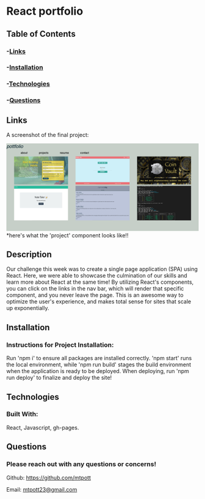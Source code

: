 # React portfolio

## Table of Contents
### -[Links](#links)
### -[Installation](#installation)
### -[Technologies](#technologies)
### -[Questions](#questions)

## Links
A screenshot of the final project:

![project-final-image](./src/assets/project-final-image.png)
*here's what the 'project' component looks like!!

## Description
Our challenge this week was to create a single page application (SPA) using React. Here, we were able to showcase the culmination of our skills and learn more about React at the same time! By utilizing React's components, you can click on the links in the nav bar, which will render that specific component, and you never leave the page. This is an awesome way to optimize the user's experience, and makes total sense for sites that scale up exponentially.
  
## Installation
### Instructions for Project Installation:
Run 'npm i' to ensure all packages are installed correctly. 'npm start' runs the local environment, while 'npm run build' stages the build environment when the application is ready to be deployed. When deploying, run 'npm run deploy' to finalize and deploy the site!
  
## Technologies
### Built With:
React, Javascript, gh-pages.
  
## Questions
### Please reach out with any questions or concerns!
Github: https://github.com/mtpott

Email: mtpott23@gmail.com